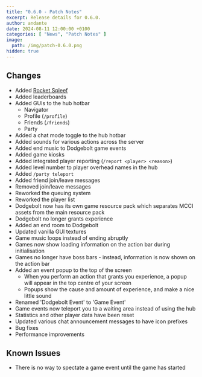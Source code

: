 ```yaml
---
title: "0.6.0 - Patch Notes"
excerpt: Release details for 0.6.0.
author: andante
date: 2024-08-11 12:00:00 +0100
categories: [ "News", "Patch Notes" ]
image:
  path: /img/patch-0.6.0.png
hidden: true
---
```


## Changes

- Added [Rocket Spleef](/rocket-spleef)
- Added leaderboards
- Added GUIs to the hub hotbar
    - Navigator
    - Profile (`/profile`)
    - Friends (`/friends`)
    - Party
- Added a chat mode toggle to the hub hotbar
- Added sounds for various actions across the server
- Added end music to Dodgebolt game events
- Added game kiosks
- Added integrated player reporting (`/report <player> <reason>`)
- Added level number to player overhead names in the hub
- Added `/party teleport`
- Added friend join/leave messages
- Removed join/leave messages
- Reworked the queuing system
- Reworked the player list
- Dodgebolt now has its own game resource pack which separates MCCI assets from the main resource pack
- Dodgebolt no longer grants experience
- Added an end room to Dodgebolt
- Updated vanilla GUI textures
- Game music loops instead of ending abruptly
- Games now show loading information on the action bar during initialisation
- Games no longer have boss bars - instead, information is now shown on the action bar
- Added an event popup to the top of the screen
    - When you perform an action that grants you experience, a popup will appear in the top centre of your screen
    - Popups show the cause and amount of experience, and make a nice little sound
- Renamed 'Dodgebolt Event' to 'Game Event'
- Game events now teleport you to a waiting area instead of using the hub
- Statistics and other player data have been reset
- Updated various chat announcement messages to have icon prefixes
- Bug fixes
- Performance improvements

## Known Issues

- There is no way to spectate a game event until the game has started
